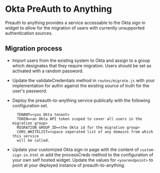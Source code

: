 # Okta PreAuth to Anything

Preauth to anything provides a service accessable to the Okta sign in widget to
allow for the migration of users with currently unsupported authentication
sources.

## Migration process

- Import users from the existing system to Okta and assign to a group which
  designates that they require migration. Users should be set as activated with
  a random password.

- Update the validateCredentials method in ```routes/migrate.js``` with your
  implementation for authn against the existing source of truth for the user's
  password.
  
- Deploy the preauth-to-anything service publically with the following
  configuration set.

  ```
    TENANT=<you Okta tenant>
    TOKEN=<an Okta API token scoped to cover all users in the migration group>
    MIGRATION_GROUP_ID=<the Okta id for the migration group>
    CORS_WHITELIST=<space seperated list of any domains from which this service 
    will be called.
  ```

- Update your customized Okta sign-in page with the content of
  ```custom-sign-in.html``` or add the processCreds method to the configuration
  of your own self hosted widget. Update the values for ```<yourendpoint>``` to
  point at your deployed instance of preauth-to-anything.